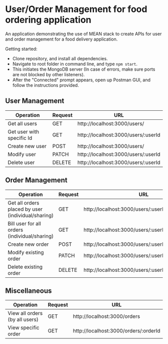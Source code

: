 # User/Order Management for food ordering application

An application demonstrating the use of MEAN stack to create APIs for user and order management for a food delivery application.

Getting started: 
- Clone repository, and install all dependencies.
- Navigate to root folder in command line, and type `npm start`.
- This initiates the MongoDB server (In case of errors, make sure ports are not blocked by other listeners). 
- After the "Connected" prompt appears, open up Postman GUI, and follow the instructions provided.  

## User Management
Operation | Request | URL
--------- | --------|----
Get all users | GET | http://localhost:3000/users/
Get user with specific Id | GET | http://localhost:3000/users/:userId    
Create new user | POST | http://localhost:3000/users/
Modify user | PATCH | http://localhost:3000/users/:userId
Delete user | DELETE | http://localhost:3000/users/:userId

## Order Management
Operation | Request | URL
--------- | --------|----
Get all orders placed by user (individual/sharing) | GET | http://localhost:3000/users/:userId/orders
Bill user for all orders (individual/sharing) | GET | http://localhost:3000/users/:userId/checkout
Create new order | POST | http://localhost:3000/users/:userId/orders/
Modify existing order | PATCH | http://localhost:3000/users/:userId/orders/:orderId
Delete existing order | DELETE | http://localhost:3000/users/:userId/orders/:orderId

## Miscellaneous

Operation | Request | URL
--------- | --------|----
View all orders (by all users) | GET | http://localhost:3000/orders
View specific order | GET | http://localhost:3000/orders/:orderId

